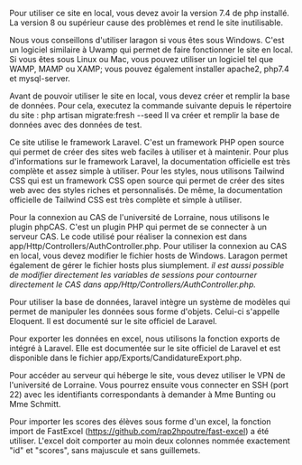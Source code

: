 Pour utiliser ce site en local, vous devez avoir la version 7.4 de php installé. La version 8 ou supérieur cause des problèmes et rend le site inutilisable.

Nous vous conseillons d'utiliser laragon si vous êtes sous Windows. C'est un logiciel similaire à Uwamp qui permet de faire fonctionner le site en local.
Si vous êtes sous Linux ou Mac, vous pouvez utiliser un logiciel tel que WAMP, MAMP ou XAMP; vous pouvez également installer apache2, php7.4 et mysql-server.

Avant de pouvoir utiliser le site en local, vous devez créer et remplir la base de données.
Pour cela, executez la commande suivante depuis le répertoire du site :
php artisan migrate:fresh --seed
Il va créer et remplir la base de données avec des données de test.

Ce site utilise le framework Laravel. C'est un framework PHP open source qui permet de créer des sites web faciles à utiliser et à maintenir.
Pour plus d'informations sur le framework Laravel, la documentation officielle est très complète et assez simple à utiliser.
Pour les styles, nous utilisons Tailwind CSS qui est un framework CSS open source qui permet de créer des sites web avec des styles riches et personnalisés.
De même, la documentation officielle de Tailwind CSS est très complète et simple à utiliser.

Pour la connexion au CAS de l'université de Lorraine, nous utilisons le plugin phpCAS. C'est un plugin PHP qui permet de se connecter à un serveur CAS. 
Le code utilisé pour réaliser la connexion est dans app/Http/Controllers/AuthController.php.
Pour utiliser la connexion au CAS en local, vous devez modifier le fichier hosts de Windows. Laragon permet également de gérer le fichier hosts plus siumplement.
*il est aussi possible de modifier directement les variables de sessions pour contourner directement le CAS dans app/Http/Controllers/AuthController.php.*

Pour utiliser la base de données, laravel intègre un système de modèles qui permet de manipuler les données sous forme d'objets. Celui-ci s'appelle Eloquent.
Il est documenté sur le site officiel de Laravel.

Pour exporter les données en excel, nous utilisons la fonction exports de intégré à Laravel. Elle est documentée sur le site officiel de Laravel et est disponible dans le fichier app/Exports/CandidatureExport.php.

Pour accéder au serveur qui héberge le site, vous devez utiliser le VPN de l'université de Lorraine.
Vous pourrez ensuite vous connecter en SSH (port 22) avec les identifiants correspondants à demander à Mme Bunting ou Mme Schmitt.

Pour importer les scores des élèves sous forme d'un excel, la fonction import de FastExcel (https://github.com/rap2hpoutre/fast-excel) a été utiliser. L'excel doit comporter au moin deux colonnes nommée exactement "id" et "scores", sans majuscule et sans guillemets.